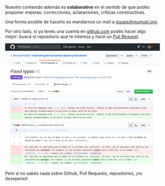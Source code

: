 Nuestro contenido además es **colaborativo** en el sentido de que podés proponer mejoras: correcciones, aclaraciones, críticas constructivas. 

Una forma posible de hacerlo es mandarnos un mail a [issues@mumuki.org](mailto://issues@mumuki.org). 

Por otro lado, si ya tenés una cuenta en [github.com](https://github.com) podés hacer algo mejor: buscá el repositorio que te interesa y hacé un [_Pull Request_](https://help.github.com/articles/about-pull-requests/):

<img width="700px" src="https://raw.githubusercontent.com/MumukiProject/mumuki-guia-text-biblioteca-primeros-pasos/master/assets/pr.png">

Pero si no sabés nada sobre Github, Pull Requests, repositorios, ¡no deseperes! 
